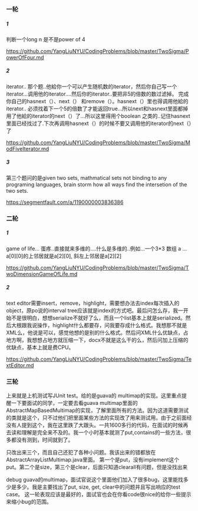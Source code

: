 ### 一轮

##### 1

判断一个long n 是不是power of 4

https://github.com/YangLiuNYU/CodingProblems/blob/master/TwoSigma/PowerOfFour.md

##### 2

 iterator.. 那个题..他給你一个可以产生随机数的iterator，然后你自己写一个iterator…调用他的iterator….然后你的iterator..要把非5的倍数的数过滤掉。 完成你自己的hasnext（）、next（） 和remove（）。hasnext（）里也得调用他給的iterator.. 必须找着下一个5的倍数了才能返回true…所以next和hasnext里面都掉用了他給的iterator的next（）了…所以这里得用个boolean 之类的..记住hasnext里面已经找过了.下次再调用hasnext（）的时候不要又调用他的iterator的next（）了
 
 https://github.com/YangLiuNYU/CodingProblems/blob/master/TwoSigma/ModFiveIterator.md
 
##### 3
 
 第三个题问的是given two sets, mathmatical sets not binding to any programing languages, brain storm how all ways find the intersetion of the two sets.
 
 https://segmentfault.com/a/1190000003836386
 
 ### 二轮
 
 ##### 1
 
 game of life… 蛋疼..直接就来多维的….什么是多维的..例如…一个3*3 数组 a … a[0][0]的上邻居就是a[2][0], 斜左上邻居是a[2][2]
 
 https://github.com/YangLiuNYU/CodingProblems/blob/master/TwoSigma/TwoDimensionGameOfLife.md
 
 ##### 2
 
text editor需要insert，remove，highlight，需要想办法去index每次插入的object，原po说的interval tree应该就是index的方式吧。最后问怎么存，我一开始不是很明白，想想serialize不就好了么，而且一个list基本上就是serialized。然后大根跟我说操作，highlight什么都要存，问我要存成什么格式。我想那不就是XML么，他说是可以，感觉他想的是别的什么格式。然后问XML什么优缺点，占地方啊，我想想占地方就压缩一下，docx不就是这么干的么，然后问加上压缩的优缺点，基本上就是费CPU。
 
 https://github.com/YangLiuNYU/CodingProblems/blob/master/TwoSigma/TextEditor.md
 
 ### 三轮
 
 上来就是上机测试写JUnit test。给的是guava的 multimap的实现。这里重点提醒一下要面试的同学，一定要去看guava multimap里面的
AbstractMapBasedMultimap的实现，了解里面所有的方法。因为这道需要测试的类就是这个，只不过他们把里面某些方法的实现改了用来测试用。由于之前面经没有人提到这个，我在这里跌了大跟头。一共1600多行的代码，在面试的时候再去读和理解是完全来不及的。我一个小时基本就测了put,contains的一些方法，很多都没有测到，时间就到了。

只改出来三个，而且自己还犯了各种小问题。我该出来的错都放在AbstractArrayListMultimap.java里面。
第一个是put，没有implement这个put。第二个是size，第三个是clear，后面只知道clearall有问题，但是没找出来

debug guava的multimap，面试官说这个里面他们加入了很多bug，这里能找多少是多少。我是主要找出了put, size, get, clear中的问题并且写出响应的test case。 这一轮表现应该是最好的，面试官也会在你看code很nice的给你一些提示来缩小bug的范围。
